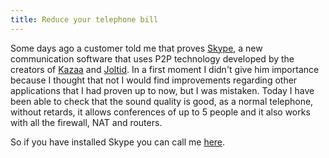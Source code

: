 ```yaml
---
title: Reduce your telephone bill
---
```

Some days ago a customer told me that proves [Skype](http://www.skype.com), a new communication software that uses P2P technology developed by the creators of [Kazaa](http://www.kazaa.com) and [Joltid](http://www.joltid.com). In a first moment I didn't give him importance because I thought that not I would find improvements regarding other applications that I had proven up to now, but I was mistaken. Today I have been able to check that the sound quality is good, as a normal telephone, without retards, it allows conferences of up to 5 people and it also works with all the firewall, NAT and routers.

So if you have installed Skype you can call me [here](callto://alexcprieto).



